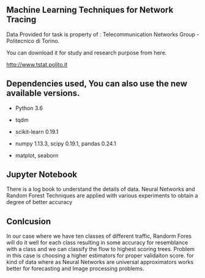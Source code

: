 ## Machine Learning Techniques for Network Tracing 
Data Provided for task is property of : Telecommunication Networks Group - Politecnico di Torino.

You can download it for study and research purpose from here.

http://www.tstat.polito.it 

## Dependencies used, You can also use the new available versions.
- Python 3.6

- tqdm

- scikit-learn 0.19.1

- numpy 1.13.3, scipy 0.19.1, pandas 0.24.1

- matplot, seaborn

## Jupyter Notebook

 There is a log book to understand the details of data. Neural Networks and Random Forest Techniques are applied with various experiments to obtain a degree of better accuracy
 ## Conlcusion
 
In our case where we have ten classes of different traffic, Randorm Fores will do it well for each class resulting in some accuracy for resemblance with a class and we can classify the flow to highest scoring trees. Problem in this case is choosing a higher estimators for proper validaiton score. for kind of data where as Neural Networks are universal approximators works better for forecasting and Image processing problems.

